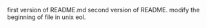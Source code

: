 first version of README.md
second version of README.
modify the beginning of file in unix eol.






















